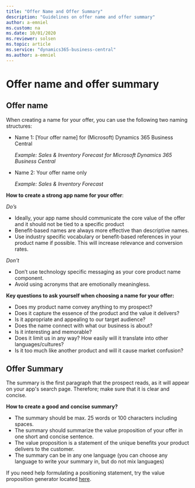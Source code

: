```yaml
---
title: "Offer Name and Offer Summary"
description: "Guidelines on offer name and offer summary"
author: a-emniel
ms.custom: na
ms.date: 10/01/2020
ms.reviewer: solsen
ms.topic: article
ms.service: "dynamics365-business-central"
ms.author: a-emniel
---
```


# Offer name and offer summary


## Offer name

When creating a name for your offer, you can use the following two naming structures:

- Name 1: [Your offer name] for (Microsoft) Dynamics 365 Business Central 

    *Example: Sales & Inventory Forecast for Microsoft Dynamics 365 Business Central*

- Name 2: Your offer name only 

    *Example: Sales & Inventory Forecast*  



**How to create a strong app name for your offer**:

*Do’s*
- Ideally, your app name should communicate the core value of the offer and it should not be tied to a specific product 
- Benefit-based names are always more effective than descriptive names. 
- Use industry specific vocabulary or benefit-based references in your product name if possible. This will increase relevance and conversion rates.

*Don't*
- Don’t use technology specific messaging as your core product name component.
- Avoid using acronyms that are emotionally meaningless.


**Key questions to ask yourself when choosing a name for your offer:**
- Does my product name convey anything to my prospect? 
- Does it capture the essence of the product and the value it delivers?
- Is it appropriate and appealing to our target audience? 
- Does the name connect with what our business is about?
- Is it interesting and memorable?
- Does it limit us in any way? How easily will it translate into other languages/cultures?
- Is it too much like another product and will it cause market confusion?


## Offer Summary
 The summary is the first paragraph that the prospect reads, as it will appear on your app's search page. Therefore; make sure that it is clear and concise.

**How to create a good and concise summary?** 
- The summary should be max. 25 words or 100 characters including spaces.
- The summary should summarize the value proposition of your offer in one short and concise sentence.
- The value proposition is a statement of the unique benefits your product delivers to the customer. 
- The summary can be in any one language (you can choose any language to write your summary in, but do not mix languages) 


If you need help formulating a positioning statement, try the value proposition generator located [here](https://neuralimpact.ca/valueproposition).
